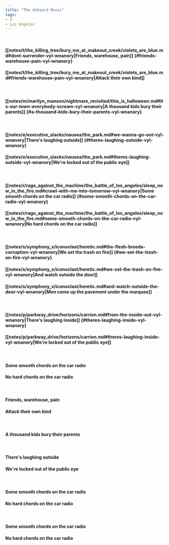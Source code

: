 ```yaml
---
title: "The Unheard Music"
tags:
- X
- Los Angeles
---
```

&nbsp;
#### [[notes/t/the_killing_tree/bury_me_at_makeout_creek/violets_are_blue.md#dont-surrender-vyl-wnanory|Friends, warehouse, pain]] {#friends-warehouse-pain-vyl-wnanory}
#### [[notes/t/the_killing_tree/bury_me_at_makeout_creek/violets_are_blue.md#friends-warehouse-pain-vyl-wnanory|Attack their own kind]]
&nbsp;
#### [[notes/m/marilyn_manson/nightmare_revisited/this_is_halloween.md#its-our-town-everybody-scream-vyl-wnanory|A thousand kids bury their parents]] {#a-thousand-kids-bury-their-parents-vyl-wnanory}
&nbsp;
#### [[notes/e/executive_slacks/nausea/the_park.md#we-wanna-go-out-vyl-wnanory|There's laughing outside]] {#theres-laughing-outside-vyl-wnanory}
#### [[notes/e/executive_slacks/nausea/the_park.md#theres-laughing-outside-vyl-wnanory|We're locked out of the public eye]]
&nbsp;
#### [[notes/r/rage_against_the_machine/the_battle_of_los_angeles/sleep_now_in_the_fire.md#crawl-with-me-into-tomorrow-vyl-wnanory|Some smooth chords on the car radio]] {#some-smooth-chords-on-the-car-radio-vyl-wnanory}
#### [[notes/r/rage_against_the_machine/the_battle_of_los_angeles/sleep_now_in_the_fire.md#some-smooth-chords-on-the-car-radio-vyl-wnanory|No hard chords on the car radio]]
&nbsp;
#### [[notes/s/symphony_x/iconoclast/heretic.md#the-flesh-breeds-corruption-vyl-wnanory|We set the trash on fire]] {#we-set-the-trash-on-fire-vyl-wnanory}
#### [[notes/s/symphony_x/iconoclast/heretic.md#we-set-the-trash-on-fire-vyl-wnanory|And watch outside the door]]
#### [[notes/s/symphony_x/iconoclast/heretic.md#and-watch-outside-the-door-vyl-wnanory|Men come up the pavement under the marquee]]
&nbsp;
#### [[notes/p/parkway_drive/horizons/carrion.md#from-the-inside-out-vyl-wnanory|There's laughing inside]] {#theres-laughing-inside-vyl-wnanory}
#### [[notes/p/parkway_drive/horizons/carrion.md#theres-laughing-inside-vyl-wnanory|We're locked out of the public eye]]
&nbsp;
#### Some smooth chords on the car radio
#### No hard chords on the car radio
&nbsp;
#### Friends, warehouse, pain
#### Attack their own kind
&nbsp;
#### A thousand kids bury their parents
&nbsp;
#### There's laughing outside
#### We're locked out of the public eye
&nbsp;
#### Some smooth chords on the car radio
#### No hard chords on the car radio
&nbsp;
#### Some smooth chords on the car radio
#### No hard chords on the car radio
